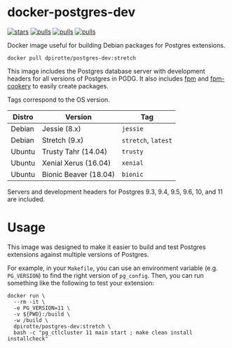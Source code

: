# docker-postgres-dev

[![stars](https://img.shields.io/docker/stars/dpirotte/postgres-dev.svg)](https://hub.docker.com/r/dpirotte/postgres-dev/)
[![pulls](https://img.shields.io/docker/pulls/dpirotte/postgres-dev.svg)](https://hub.docker.com/r/dpirotte/postgres-dev/)
[![pulls](https://img.shields.io/docker/automated/dpirotte/postgres-dev.svg)](https://hub.docker.com/r/dpirotte/postgres-dev/builds/)
[![pulls](https://img.shields.io/docker/build/dpirotte/postgres-dev.svg)](https://hub.docker.com/r/dpirotte/postgres-dev/builds/)

Docker image useful for building Debian packages for Postgres extensions.

```
docker pull dpirotte/postgres-dev:stretch
```

This image includes the Postgres database server with development headers for all versions of Postgres in PGDG. It also includes [fpm](https://github.com/jordansissel/fpm) and [fpm-cookery](https://github.com/bernd/fpm-cookery) to easily create packages.

Tags correspond to the OS version.

|Distro|Version|Tag|
|------|-------|---|
|Debian|Jessie (8.x)|`jessie`|
|Debian|Stretch (9.x)|`stretch`, `latest`|
|Ubuntu|Trusty Tahr (14.04)|`trusty`|
|Ubuntu|Xenial Xerus (16.04)|`xenial`|
|Ubuntu|Bionic Beaver (18.04)|`bionic`|

Servers and development headers for Postgres 9.3, 9.4, 9.5, 9.6, 10, and 11 are included.

# Usage

This image was designed to make it easier to build and test Postgres extensions against multiple versions of Postgres.

For example, in your `Makefile`, you can use an environment variable (e.g. `PG_VERSION`) to find the right version of `pg_config`. Then, you can run something like the following to test your extension:

```
docker run \
  --rm -it \
  -e PG_VERSION=11 \
  -v ${PWD}:/build \
  -w /build \
  dpirotte/postgres-dev:stretch \
  bash -c "pg_ctlcluster 11 main start ; make clean install installcheck"
```
